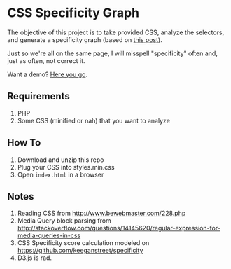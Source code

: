 # CSS Specificity Graph

The objective of this project is to take provided CSS, analyze the selectors, and generate a specificity graph (based on [this post](http://csswizardry.com/2014/10/the-specificity-graph/)).

Just so we're all on the same page, I will misspell "specificity" often and, just as often, not correct it.

Want a demo? [Here you go](https://vincefalconi.com/demo/css-specificity-graph/).

## Requirements

1. PHP
2. Some CSS (minified or nah) that you want to analyze

## How To

1. Download and unzip this repo
2. Plug your CSS into styles.min.css
3. Open `index.html` in a browser

## Notes

1. Reading CSS from http://www.bewebmaster.com/228.php
2. Media Query block parsing from http://stackoverflow.com/questions/14145620/regular-expression-for-media-queries-in-css
3. CSS Specificity score calculation modeled on https://github.com/keeganstreet/specificity
4. D3.js is rad.
